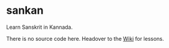 sankan
======

Learn Sanskrit in Kannada.

There is no source code here.
Headover to the [Wiki](https://github.com/brihat/sankan/wiki) for lessons.

